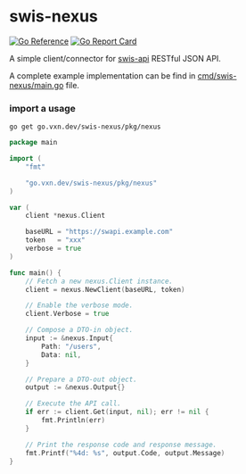 # swis-nexus

[![Go Reference](https://pkg.go.dev/badge/go.savla.dev/swis-nexus.svg)](https://pkg.go.dev/go.savla.dev/swis-nexus)
[![Go Report Card](https://goreportcard.com/badge/go.savla.dev/swis-nexus)](https://goreportcard.com/report/go.savla.dev/swis-nexus)

A simple client/connector for [swis-api](https://github.com/savla-dev/swis-api) RESTful JSON API. 

A complete example implementation can be find in [cmd/swis-nexus/main.go](/cmd/swis-nexus/main.go) file.

### import a usage

```shell
go get go.vxn.dev/swis-nexus/pkg/nexus
```

```go
package main

import (
    "fmt"

    "go.vxn.dev/swis-nexus/pkg/nexus"
)

var (
    client *nexus.Client

    baseURL = "https://swapi.example.com"
    token   = "xxx"
    verbose = true
)

func main() {
    // Fetch a new nexus.Client instance.
    client = nexus.NewClient(baseURL, token)

    // Enable the verbose mode.
    client.Verbose = true

    // Compose a DTO-in object.
    input := &nexus.Input{
        Path: "/users",
        Data: nil,
    }

    // Prepare a DTO-out object.
    output := &nexus.Output{}

    // Execute the API call.
    if err := client.Get(input, nil); err != nil {
        fmt.Println(err)
    }

    // Print the response code and response message.
    fmt.Printf("%4d: %s", output.Code, output.Message)
}
```
